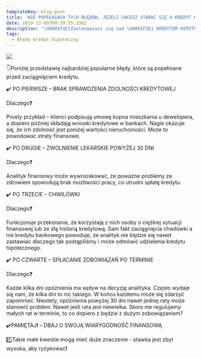 ```yaml
---
templateKey: blog-post
title: 'NIE POPEŁNIACH TYCH BŁĘDÓW, JEŻELI CHCESZ STARAĆ SIĘ O KREDYT HIPOTECZNY!'
date: 2019-12-05T09:29:55.336Z
description: "\U0001F4CCZastanawiasz się nad \U0001F3E1 KREDYTEM HIPOTECZNYM❓Wszędzie znajdujesz informacje, co zrobić przed podpisaniem takiego wniosku. A może warto zastanowić się CZEGO NIE ROBIĆ❓"
tags:
  - Błędy kredyt hipoteczny
---
```

![](/img/74369945_2421895748128519_8892289792738328576_n.png)

👇Poniżej przedstawię najbardziej popularne błędy, które są popełniane przed zaciągnięciem kredytu.



✔️ PO PIERWSZE – BRAK SPRAWDZENIA ZDOLNOŚCI KREDYTOWEJ

Dlaczego❓

Prosty przykład – klienci podpisują umowę kupna mieszkania u dewelopera, a dopiero później składają wnioski kredytowe w bankach. Nagle okazuje się, że ich zdolność jest poniżej wartości nieruchomości. Może to powodować straty finansowe.



✔️ PO DRUGIE – ZWOLNIENIE LEKARSKIE POWYŻEJ 30 DNI

Dlaczego❓

Analityk finansowy może wywnioskować, że poważne problemy ze zdrowiem spowodują brak możliwości pracy, co utrudni spłatę kredytu.



✔️ PO TRZECIE – CHWILÓWKI

Dlaczego❓

Funkcjonuje przekonanie, że korzystają z nich osoby o ciężkiej sytuacji finansowej lub ze złą historią kredytową. Sam fakt zaciągnięcia chwilówki a nie kredytu bankowego powoduje, że analityk nie będzie się nawet zastawiać dlaczego tak postąpiliśmy i może odmówić udzielenia kredytu hipotecznego.



✔️ PO CZWARTE – SPŁACANIE ZOBOWIĄZAŃ PO TERMINIE

Dlaczego❓

Każde kilka dni opóźnienia ma wpływ na decyzję analityka. Często wydaje się nam, że kilka dni to nic takiego. W końcu każdemu może się zdarzyć zapomnieć. Niestety, opóźnienia powyżej 30 dni nawet jednej raty może stanowić problem. Nawet jeśli rata jest niewielka. Skoro nie regulujemy małych rat w terminie, to co dopiero z będzie z dużym zobowiązaniem?



✔️PAMIĘTAJ❗️ – DBAJ O SWOJĄ WIARYGODNOŚĆ FINANSOWĄ

\*️⃣Takie małe kwestie mogą mieć duże znaczenie - stawka jest zbyt wysoka, aby ryzykować❗️
